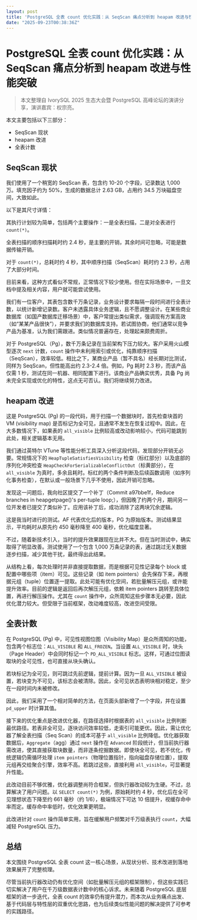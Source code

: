 ```yaml
---
layout: post
title: 'PostgreSQL 全表 count 优化实践：从 SeqScan 痛点分析到 heapam 改进与性能突破'
date: "2025-09-23T00:38:36Z"
---
```

PostgreSQL 全表 count 优化实践：从 SeqScan 痛点分析到 heapam 改进与性能突破
=======================================================

> 本文整理自 IvorySQL 2025 生态大会暨 PostgreSQL 高峰论坛的演讲分享，演讲嘉宾：权宗亮。

本文主要包括以下三部分：

*   SeqScan 现状
*   heapam 改进
*   全表计数

SeqScan 现状
----------

我们使用了一个稍宽的 SeqScan 表，包含约 10-20 个字段，记录数达 1,000 万。填充因子约为 50%，生成的数据总计 2.63 GB，占用约 34.5 万块磁盘空间，大致如此。

以下是其尺寸详情：

其执行计划较为简单，包括两个主要操作：一是全表扫描，二是对全表进行 `count(*)`。

全表扫描的顺序扫描耗时约 2.4 秒，是主要的开销，其余时间可忽略，可能是数据传输开销。

对于 `count(*)`，总耗时约 4 秒，其中顺序扫描（SeqScan）耗时约 2.3 秒，占用了大部分时间。

目前来看，这种方式看似不常规，正常情况下较少使用。但在实际场景中，一旦文档中提及相关内容，用户就可能尝试使用。

我们有一位客户，其表包含数千万条记录，业务设计要求每隔一段时间进行全表计数，以统计新增记录数。客户未透露具体业务逻辑，且不愿调整设计。在某些商业数据库（如国产数据库迁移场景）中，客户常提出类似需求，强调现有方案高效（如“某某产品很快”），并要求我们的数据库支持。若试图协商，他们通常以竞争产品为基准，认为我们需跟进。类似情况普遍存在，处理起来颇费周折。

对于 PostgreSQL（Pg），数千万条记录在当前架构下压力较大。客户采用火山模型逐次 `next` 计数，`count` 操作中未利用索引或优化，纯靠顺序扫描（SeqScan），效率较低。相比之下，某商业产品（暂不具名）经长期对比测试，同样为 SeqScan，但性能高出约 2.3-2.4 倍。例如，Pg 耗时 2.3 秒，而该产品仅需 1 秒，测试在同一机器、相同配置下进行。该商业产品确实优秀，具备 Pg 尚未完全实现或优化的特性，这点无可否认。我们将继续努力改进。

heapam 改进
---------

这是 PostgreSQL (Pg) 的一段代码，用于扫描一个数据块时，首先检查块首的 VM (visibility map) 是否标记为全可见，且通常不发生在恢复过程中。因此，在大多数情况下，如果表的 `all_visible` 比例较高或改动影响较小，代码可能跳到此处，相关逻辑基本无用。

我们通过英特尔 VTune 等性能分析工具深入分析这段代码，发现部分开销无必要。常规情况下的 `HeapTupleSatisfiesVisibility` 检查（标红部分）以及底部的序列化冲突检查 `HeapCheckForSerializableConflictOut`（标黄部分），在 `all_visible` 为真时，多余且耗时。标红的两个条件判断及后续函数调用（如序列化事务检查），在默认或一般场景下几乎不使用，因此开销可忽略。

发现这一问题后，我向社区提交了一个补丁（Commit a97bbe1f，Reduce branches in heapgetpage()'s per-tuple loop;），但因晚了约两个月，期间另一位开发者已提交了类似补丁。应用该补丁后，成功消除了这两块冗余逻辑。

这是我当时进行的测试。AF 代表优化后的版本，PG 为原始版本。测试结果显示，平均耗时从原先约 450 毫秒降至 400 毫秒，优化幅度显著。

不过，随着新技术引入，当时的提升效果跟现在比并不大。但在当时测试中，确实取得了明显改善。测试使用了一个包含 1,000 万条记录的表，通过跳过无关数据逐步扫描，减少其他干扰，最终得出此结果。

从结构上看，每次处理时并非直接提取数据，而是根据可见性记录每个 block 或配置中哪些项（item）可见。这些记录（如 item pointers）会先保存下来，再根据元组（tuple）位置逐一提取。此处可能有优化空间，若批量解压元组，或许能提升效率。目前的逻辑是返回后再次解压元组，依赖 item pointers 跳转至具体位置，再进行解压操作。尤其在 `count` 操作中，众所周知这些步骤本无必要，因此优化潜力较大。但受限于当前框架，改动难度较高，改进空间受限。

全表计数
----

在 PostgreSQL (Pg) 中，可见性视图位图（Visibility Map）是众所周知的功能，包含两个标志位：`ALL_VISIBLE` 和 `ALL_FROZEN`。当设置 `ALL_VISIBLE` 时，块头（Page Header）中会同时标记一个 `PD_ALL_VISIBLE` 标志。这样，可通过位图读取块的全可见性，也可直接从块头确认。

若块标记为全可见，则可跳过先前逻辑，提前计算。因为一旦 `ALL_VISIBLE` 被设置，若块变为不可见，该标志会被清除。因此，全可见状态表明块相对稳定，至少在一段时间内未被修改。

因此，我们采用了一个相对简单的方法，在页面头部新增了一个字段，并在设置 `pd_upper` 时计算其值。

接下来的优化重点是改进优化器，在路径选择时根据表的 `all_visible` 比例判断最优路径。若表非全可见，逐块访问效率较低，走索引可能更优。因此，需让优化器了解全表扫描（Seq Scan）的成本可基于 `all_visible` 比例降低。优化器获取数据后，`Aggregate`（agg）通过 `next` 操作在 `Advanced` 阶段统计，但当前执行器需改进，使其直接获取块数量，而非逐条挖掘数据。即使块全可见，若不优化，传统逻辑仍需循环处理 `item pointers`（物理位置指针，指向磁盘存储位置），提取元组再交给聚合引擎，效率不高。若跳过这些，直接利用 `all_visible`，可显著提升性能。

此改动目前不够优雅，优化器调整尚符合框架，但执行器改动较为生硬。不过，总算解决了用户问题。以 `SELECT count(*)` 为例，原始耗时约 4 秒，优化后在全可见理想状态下降至约 661 毫秒（约 1/6），极端情况下可达 10 倍提升，视缓存命中率而定。缓存命中率低时，优化效果更明显。

此改进针对 `count` 操作简单实用，旨在缓解用户频繁对千万级表执行 `count`，大幅减轻 PostgreSQL 压力。

总结
--

本文围绕 PostgreSQL 全表 count 这一核心场景，从现状分析、技术改进到落地效果展开了完整梳理。

尽管当前执行器改动仍有优化空间（如批量解压元组的框架限制），但这些实践已切实解决了用户在千万级数据表计数中的核心诉求。未来随着 PostgreSQL 底层框架的进一步迭代，全表 count 的效率仍有提升潜力，而本次从业务痛点出发、基于代码层与特性层的双重优化思路，也为后续类似性能问题的解决提供了可参考的实践路径。